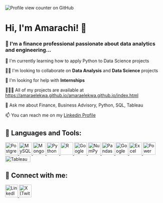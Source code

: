 ![Profile view counter on GitHub](https://komarev.com/ghpvc/?username=amaraelekwa)

# Hi, I'm Amarachi! 👋


### 🚀  I'm a finance professional passionate about data analytics and engineering...




🧠 I'm currently learning how to apply Python to Data Science projects

👯‍♀️ I'm looking to collaborate on **Data Analysis** and **Data Science** projects

🤔 I'm looking for help with **Internships**

👩🏽‍💻 All of my projects are available at https://amaraelekwa.github.io/amaraelekwa.github.io/index.html

💬 Ask me about Finance, Business Advisory, Python, SQL, Tableau

📫 You can reach me on my [Linkedin Profile](http://linkedin.com/in/amarachi-elekwa-754107124) 


## 🔗 Languages and Tools:

<p align="left">
  <!-- PostgreSQL -->
  <a href="https://www.postgresql.org/" target="_blank">
    <img src="https://upload.wikimedia.org/wikipedia/commons/2/29/Postgresql_elephant.svg" alt="PostgreSQL" width="40" height="40"/>
  </a>
  
  <!-- MySQL -->
  <a href="https://www.mysql.com/" target="_blank">
    <img src="https://img.icons8.com/color/40/000000/mysql-logo.png" alt="MySQL" width="40" height="40"/>
  </a>
  
  <!-- MongoDB -->
  <a href="https://www.mongodb.com/" target="_blank">
    <img src="https://www.svgrepo.com/show/331488/mongodb.svg" alt="MongoDB" width="40" height="40"/>
  </a>
  
  <!-- Python -->
  <a href="https://www.python.org/" target="_blank">
    <img src="https://upload.wikimedia.org/wikipedia/commons/c/c3/Python-logo-notext.svg" alt="Python" width="40" height="40"/>
  </a>

  <!-- R Programming -->
  <a href="https://www.r-project.org/" target="_blank">
    <img src="https://upload.wikimedia.org/wikipedia/commons/1/1b/R_logo.svg" alt="R" width="40" height="40"/>
  </a>
  
  <!-- Google BigQuery (Fixed) -->
  <a href="https://cloud.google.com/bigquery" target="_blank">
    <img src="https://www.vectorlogo.zone/logos/google_bigquery/google_bigquery-icon.svg" alt="Google BigQuery" width="40" height="40"/>
  </a>

  <!-- NumPy -->
  <a href="https://numpy.org/" target="_blank">
    <img src="https://upload.wikimedia.org/wikipedia/commons/3/31/NumPy_logo_2020.svg" alt="NumPy" width="40" height="40"/>
  </a>

  <!-- Pandas -->
  <a href="https://pandas.pydata.org/" target="_blank">
    <img src="https://upload.wikimedia.org/wikipedia/commons/e/ed/Pandas_logo.svg" alt="Pandas" width="40" height="40"/>
  </a>

<!-- Google Sheets  -->
  <a href="https://www.google.com/sheets/about/" target="_blank">
    <img src="https://img.icons8.com/color/40/000000/google-sheets.png" alt="Google Sheets" width="40" height="40"/>
  </a>

  <!-- Microsoft Excel  -->
  <a href="https://www.microsoft.com/en-us/microsoft-365/excel" target="_blank">
    <img src="https://img.icons8.com/color/40/000000/microsoft-excel-2019.png" alt="Excel" width="40" height="40"/>
  </a>
  
  <!-- Power BI -->
  <a href="https://powerbi.microsoft.com/" target="_blank">
    <img src="https://upload.wikimedia.org/wikipedia/commons/c/cf/New_Power_BI_Logo.svg" alt="Power BI" width="40" height="40"/>
  </a>

  <!-- Tableau -->
  <a href="https://www.tableau.com/" target="_blank">
    <img src="https://upload.wikimedia.org/wikipedia/commons/4/4b/Tableau_Logo.png" alt="Tableau" width="80" height="20"/>
  </a>
</p>


## 🔗  Connect with me:
<a href="https://www.linkedin.com/in/amarachi-elekwa-754107124" target="_blank">
  <img src="https://upload.wikimedia.org/wikipedia/commons/c/ca/LinkedIn_logo_initials.png" alt="LinkedIn" width="40" height="40"/>
</a>
<a href="https://x.com/APElekwa" target="_blank">
  <img src="https://upload.wikimedia.org/wikipedia/commons/5/53/X_logo_2023_original.svg" alt="X (Twitter)" width="40" height="40"/>
</a>


